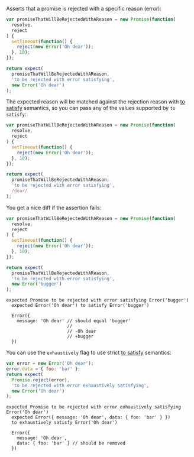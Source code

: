 Asserts that a promise is rejected with a specific reason (error):

<!-- unexpected-markdown async:true -->

```js
var promiseThatWillBeRejectedWithAReason = new Promise(function(
  resolve,
  reject
) {
  setTimeout(function() {
    reject(new Error('Oh dear'));
  }, 10);
});

return expect(
  promiseThatWillBeRejectedWithAReason,
  'to be rejected with error satisfying',
  new Error('Oh dear')
);
```

The expected reason will be matched against the rejection reason with
[to satisfy](../../any/to-satisfy/) semantics, so you can pass any of the
values supported by `to satisfy`:

<!-- unexpected-markdown async:true -->

```js
var promiseThatWillBeRejectedWithAReason = new Promise(function(
  resolve,
  reject
) {
  setTimeout(function() {
    reject(new Error('Oh dear'));
  }, 10);
});

return expect(
  promiseThatWillBeRejectedWithAReason,
  'to be rejected with error satisfying',
  /dear/
);
```

You get a nice diff if the assertion fails:

<!-- unexpected-markdown async:true -->

```js
var promiseThatWillBeRejectedWithAReason = new Promise(function(
  resolve,
  reject
) {
  setTimeout(function() {
    reject(new Error('Oh dear'));
  }, 10);
});

return expect(
  promiseThatWillBeRejectedWithAReason,
  'to be rejected with error satisfying',
  new Error('bugger')
);
```

```output
expected Promise to be rejected with error satisfying Error('bugger')
  expected Error('Oh dear') to satisfy Error('bugger')

  Error({
    message: 'Oh dear' // should equal 'bugger'
                       //
                       // -Oh dear
                       // +bugger
  })
```

You can use the `exhaustively` flag to use strict
[to satisfy](../../any/to-satisfy/) semantics:

<!-- unexpected-markdown async:true -->

```js
var error = new Error('Oh dear');
error.data = { foo: 'bar' };
return expect(
  Promise.reject(error),
  'to be rejected with error exhaustively satisfying',
  new Error('Oh dear')
);
```

```output
expected Promise to be rejected with error exhaustively satisfying Error('Oh dear')
  expected Error({ message: 'Oh dear', data: { foo: 'bar' } })
  to exhaustively satisfy Error('Oh dear')

  Error({
    message: 'Oh dear',
    data: { foo: 'bar' } // should be removed
  })
```
